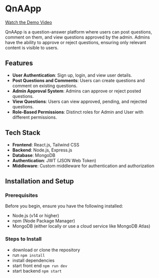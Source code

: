 # QnAApp  

<a href="https://drive.google.com/drive/folders/1v91yF6IUTdrZA3CGQG3IcRKYiRzPF2ws?usp=sharing" target="_blank">Watch the Demo Video</a>  

QnAApp is a question-answer platform where users can post questions, comment on them, and view questions approved by the admin. Admins have the ability to approve or reject questions, ensuring only relevant content is visible to users.  

## Features  

- **User Authentication**: Sign up, login, and view user details.  
- **Post Questions and Comments**: Users can create questions and comment on existing questions.  
- **Admin Approval System**: Admins can approve or reject posted questions.  
- **View Questions**: Users can view approved, pending, and rejected questions.  
- **Role-Based Permissions**: Distinct roles for Admin and User with different permissions.  

## Tech Stack  

- **Frontend**: React.js, Tailwind CSS  
- **Backend**: Node.js, Express.js  
- **Database**: MongoDB  
- **Authentication**: JWT (JSON Web Token)  
- **Middleware**: Custom middleware for authentication and authorization  

## Installation and Setup  

### Prerequisites  

Before you begin, ensure you have the following installed:  

- Node.js (v14 or higher)  
- npm (Node Package Manager)  
- MongoDB (either locally or use a cloud service like MongoDB Atlas)  

### Steps to Install  


- download or clone the repository
- run `npm install`
- install dependencies
- start front end `npm run dev`
- start backend `npm start`
